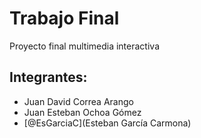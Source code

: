 # Trabajo Final
Proyecto final multimedia interactiva

## Integrantes:

- Juan David Correa Arango
- Juan Esteban Ochoa Gómez
- [@EsGarciaC](Esteban García Carmona)